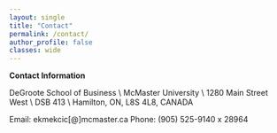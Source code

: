 ```yaml
---
layout: single
title: "Contact"
permalink: /contact/
author_profile: false
classes: wide
---
```


**Contact Information**

DeGroote School of Business \\
McMaster University \\
1280 Main Street West \\
DSB 413 \\
Hamilton, ON, L8S 4L8, CANADA

Email: ekmekcic[@]mcmaster.ca 
Phone: (905) 525-9140 x 28964
